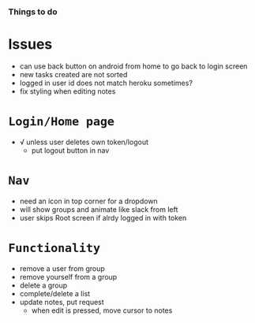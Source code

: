 ### Things to do

# Issues

- can use back button on android from home to go back to login screen
- new tasks created are not sorted
- logged in user id does not match heroku sometimes?
- fix styling when editing notes

# `Login/Home page`

- √ unless user deletes own token/logout
  - put logout button in nav

# `Nav`

- need an icon in top corner for a dropdown
- will show groups and animate like slack from left
- user skips Root screen if alrdy logged in with token

# `Functionality`

- remove a user from group
- remove yourself from a group
- delete a group
- complete/delete a list
- update notes, put request
  - when edit is pressed, move cursor to notes
